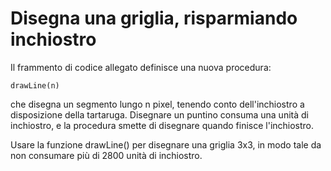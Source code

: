 # Disegna una griglia, risparmiando inchiostro

Il frammento di codice allegato definisce una nuova procedura:

```
drawLine(n)
```

che disegna un segmento lungo n pixel, tenendo conto dell'inchiostro a disposizione della tartaruga. Disegnare un puntino consuma una unità di inchiostro, e la procedura smette di disegnare quando finisce l'inchiostro.

Usare la funzione drawLine() per disegnare una griglia 3x3, in modo tale da non consumare più di 2800 unità di inchiostro.

